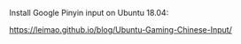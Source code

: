 Install Google Pinyin input on Ubuntu 18.04:

https://leimao.github.io/blog/Ubuntu-Gaming-Chinese-Input/
